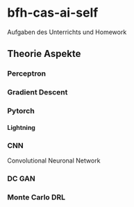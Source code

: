 # bfh-cas-ai-self
Aufgaben des Unterrichts und Homework

## Theorie Aspekte

### Perceptron

### Gradient Descent

### Pytorch

#### Lightning

### CNN
Convolutional Neuronal Network

### DC GAN

### Monte Carlo DRL

## 